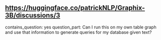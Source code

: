 ## https://huggingface.co/patrickNLP/Graphix-3B/discussions/3

contains_question: yes
question_part: Can I run this on my own table graph and use that information to generate queries for my database given text?